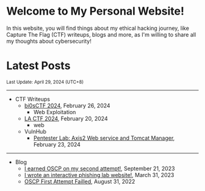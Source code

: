 # Welcome to My Personal Website!

In this website, you will find things about my ethical hacking journey, like Capture The Flag (CTF) writeups, blogs and more, as I'm willing to share all my thoughts about cybersecurity!

# Latest Posts

<span class="page_information"><small>Last Update: April 29, 2024 (UTC+8)</small></span>

* * *
- CTF Writeups
    - [bi0sCTF 2024](https://siunam321.github.io/ctf/bi0sCTF-2024/), February 26, 2024
        - Web Exploitation
    - [LA CTF 2024](https://siunam321.github.io/ctf/LA-CTF-2024/), February 20, 2024
        - web
    - VulnHub
        - [Pentester Lab: Axis2 Web service and Tomcat Manager](https://siunam321.github.io/ctf/vulnhub/Pentester-Lab:Axis2-Web-service-and-Tomcat-Manager), February 23, 2024

* * *
- Blog
    - [I earned OSCP on my second attempt!](https://siunam321.github.io/blog/2023-09-21-I-earned-OSCP-on-my-second-attempt), September 21, 2023
    - [I wrote an interactive phishing lab website!](https://siunam321.github.io/blog/2023-03-31-I-wrote-an-interactive-phishing-lab-website), March 31, 2023
    - [OSCP First Attempt Failled](https://siunam321.github.io/blog/2022-08-31-OSCP-First-Attempt-Failled), August 31, 2022